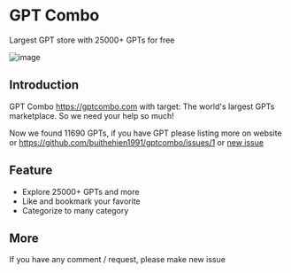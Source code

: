 # GPT Combo
Largest GPT store with 25000+ GPTs for free

![image](https://github.com/promptcombo/gptcombo/assets/577666/fa8d3f56-0817-4f50-993f-b092633ffab4)


## Introduction
GPT Combo https://gptcombo.com with target: The world's largest GPTs marketplace. So we need your help so much!

Now we found 11690 GPTs, if you have GPT please listing more on website or https://github.com/buithehien1991/gptcombo/issues/1 or [new issue](https://github.com/buithehien1991/gptcombo/issues/new)

## Feature
- Explore 25000+ GPTs and more
- Like and bookmark your favorite
- Categorize to many category
## More
If you have any comment / request, please make new issue
